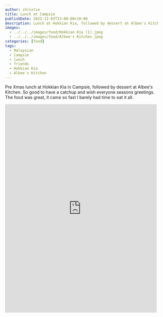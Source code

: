 ```yaml
---
author: christie
title: Lunch at Campsie
publishDate: 2022-12-03T13:00:00+10:00
description: Lunch at Hokkian Kia, followed by dessert at Albee's Kitchen
images:
  - ../../../images/food/Hokkian Kia (1).jpeg
  - ../../../images/food/Albee's Kitchen.jpeg
categories: [food]
tags:
  - Malaysian
  - Campsie
  - lunch
  - friends
  - Hokkian Kia
  - Albee's Kitchen
---
```


Pre Xmas lunch at Hokkian Kia in Campsie, followed by dessert at Albee's Kitchen. So good to have a catchup and wish everyone seasons greetings. The food was great, it came so fast I barely had time to eat it all.

<iframe src="https://www.facebook.com/plugins/post.php?href=https%3A%2F%2Fwww.facebook.com%2Fchris1.tham%2Fposts%2Fpfbid02A3D27YCgun5cYXcWmyyN9cqezu2qRcc1ScBPQrk5AZc6GJADbheSR8bU8xxr17i8l&show_text=true&width=500" width="500" height="684" style="border:none;overflow:hidden" scrolling="no" frameborder="0" allowfullscreen="true" allow="autoplay; clipboard-write; encrypted-media; picture-in-picture; web-share"></iframe>
